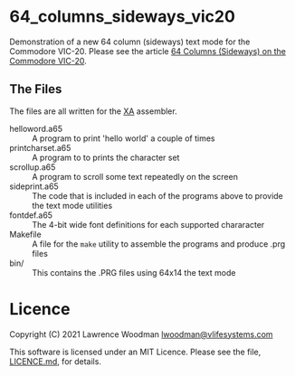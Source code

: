 64_columns_sideways_vic20
=========================

Demonstration of a new 64 column (sideways) text mode for the Commodore VIC-20.  Please see the article [64 Columns (Sideways) on the Commodore VIC-20](https://techtinkering.com/articles/64-columns-sideways-on-the-commodore-vic-20/).


## The Files

The files are all written for the [XA](https://www.floodgap.com/retrotech/xa/) assembler.

<dl>
  <dt>helloword.a65</dt>
  <dd>A program to print 'hello world' a couple of times</dd>

  <dt>printcharset.a65</dt>
  <dd>A program to to prints the character set</dd>

  <dt>scrollup.a65</dt>
  <dd>A program to scroll some text repeatedly on the screen</dd>

  <dt>sideprint.a65</dt>
  <dd>The code that is included in each of the programs above to provide the text mode utilities</dd>

  <dt>fontdef.a65</dt>
  <dd>The 4-bit wide font definitions for each supported chararacter</dd>

  <dt>Makefile</dt>
  <dd>A file for the <code>make</code> utility to assemble the programs and produce .prg files</dd>

  <dt>bin/</dt>
  <dd>This contains the .PRG files using 64x14 the text mode</dd>
</dl>

# Licence
Copyright (C) 2021 Lawrence Woodman <lwoodman@vlifesystems.com>

This software is licensed under an MIT Licence.  Please see the file, [LICENCE.md](https://github.com/lawrencewoodman/64_columns_sideways_vic20/blob/master/LICENCE.md), for details.
